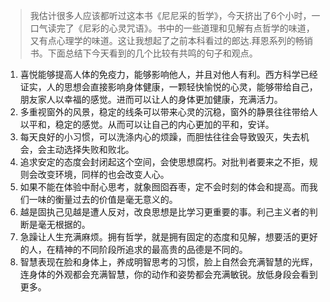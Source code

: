 > 我估计很多人应该都听过这本书《尼尼采的哲学》，今天挤出了6个小时，一口气读完了《尼彩的心灵咒语》。书中的一些道理和见解有点哲学的味道，又有点心理学的味道。这让我想起了之前本科看过的郎达.拜恩系列的畅销书。下面总结下今天看到的几个比较有共鸣的句子和观点。

1. 喜悦能够提高人体的免疫力，能够影响他人，并且对他人有利。西方科学已经证实，人的思想会直接影响身体健康，一颗轻快愉悦的心灵，能够带给自己，朋友家人以幸福的感觉。进而可以让人的身体更加健康，充满活力。
2. 多重视窗外的风景，稳定的线条可以带来心灵的沉稳，窗外的静景往往带给人以平和，稳定的感觉。从而可以让自己的内心更加的平和，安详。
3. 每天良好的小习惯，可以洗涤内心的烦躁，而胆怯往往会导致毁灭，失去机会，会主动选择失败和败北。
4. 追求安定的态度会封闭起这个空间，会使思想腐朽。对批判者要来之不拒，规则会改变环境，同样的也会改变人心。
5. 如果不能在体验中耐心思考，就象囫囵吞枣，定不会时刻的体会和提高。而我们一味的衡量过去的价值是毫无意义的。
6. 越是固执己见越是遭人反对，改良思想是比学习更重要的事。利己主义者的判断是毫无根据的。
7. 急躁让人生充满麻烦。拥有哲学，就是拥有固定的态度和见解，想要活的更好的人，在精神的不同阶段所追求的最高贵的品德是不同的。
8. 智慧表现在脸和身体上，养成明智思考的习惯，脸上自然会充满智慧的光辉，连身体的外观都会充满智慧，你的动作和姿势都会充满敏锐。放低身段会看到更多。


